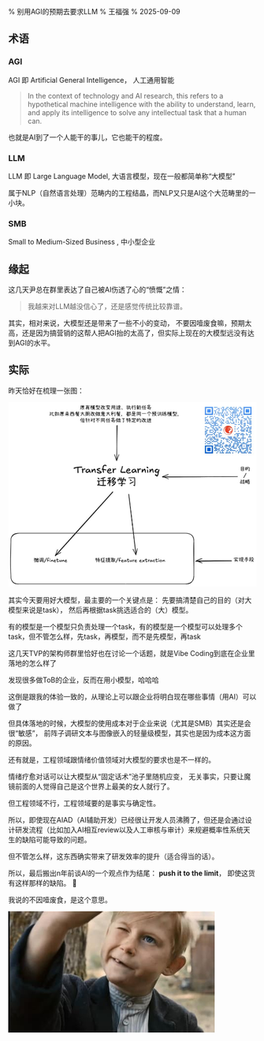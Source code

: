 % 别用AGI的预期去要求LLM
% 王福强
% 2025-09-09

## 术语

### AGI

AGI 即 Artificial General Intelligence， 人工通用智能

> In the context of technology and AI research, this refers to a hypothetical machine intelligence with the ability to understand, learn, and apply its intelligence to solve any intellectual task that a human can.

也就是AI到了一个人能干的事儿，它也能干的程度。

### LLM

LLM 即 Large Language Model, 大语言模型，现在一般都简单称“大模型”

属于NLP（自然语言处理）范畴内的工程结晶，而NLP又只是AI这个大范畴里的一小块。

### SMB

Small to Medium-Sized Business , 中小型企业

## 缘起

这几天尹总在群里表达了自己被AI伤透了心的“愤慨”之情：

> 我越来对LLM越没信心了，还是感觉传统比较靠谱。

其实，相对来说，大模型还是带来了一些不小的变动， 不要因噎废食嘛，预期太高，还是因为搞营销的这帮人把AGI抬的太高了，但实际上现在的大模型远没有达到AGI的水平。

## 实际

昨天恰好在梳理一张图：

![](./images/transferlearning.jpg)

其实今天要用好大模型，最主要的一个关键点是： 先要搞清楚自己的目的（对大模型来说是task）， 然后再根据task挑选适合的（大）模型。

有的模型是一个模型只负责处理一个task，有的模型是一个模型可以处理多个task，但不管怎么样，先task，再模型，而不是先模型，再task

这几天TVP的架构师群里恰好也在讨论一个话题，就是Vibe Coding到底在企业里落地的怎么样了

发现很多做ToB的企业，反而在用小模型，哈哈哈

这倒是跟我的体验一致的，从理论上可以跟企业将明白现在哪些事情（用AI）可以做了

但具体落地的时候，大模型的使用成本对于企业来说（尤其是SMB）其实还是会很“敏感”， 前阵子调研文本与图像嵌入的轻量级模型，其实也是因为成本这方面的原因。

还有就是，工程领域跟情绪价值领域对大模型的要求也是不一样的。

情绪疗愈对话可以让大模型从“固定话术”池子里随机应变， 无关事实，只要让魔镜前面的人觉得自己是这个世界上最美的女人就行了。

但工程领域不行，工程领域要的是事实与确定性。

所以，即使现在AIAD（AI辅助开发）已经很让开发人员沸腾了，但还是会通过设计研发流程（比如加入AI相互review以及人工审核与审计）来规避概率性系统天生的缺陷可能导致的问题。

但不管怎么样，这东西确实带来了研发效率的提升（适合得当的话）。

所以，最后搬出n年前谈AI的一个观点作为结尾： **push it to the limit**， 即使这货有这样那样的缺陷。 🤪

我说的不因噎废食，是这个意思。

![](./images/Allan-Karlsson.jpg)

